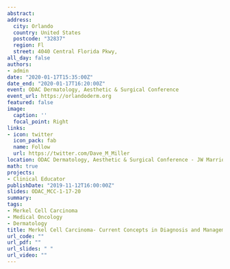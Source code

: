 ```yaml
---
abstract: 
address:
  city: Orlando
  country: United States
  postcode: "32837"
  region: Fl
  street: 4040 Central Florida Pkwy,
all_day: false
authors: 
- admin
date: "2020-01-17T15:35:00Z"
date_end: "2020-01-17T16:20:00Z"
event: ODAC Dermatology, Aesthetic & Surgical Conference
event_url: https://orlandoderm.org
featured: false
image:
  caption: ''
  focal_point: Right
links:
- icon: twitter
  icon_pack: fab
  name: Follow
  url: https://twitter.com/Dave_M_Miller
location: ODAC Dermatology, Aesthetic & Surgical Conference - JW Marriott
math: true
projects:
- Clinical Educator
publishDate: "2019-11-12T16:00:00Z"
slides: ODAC_MCC-1-17-20
summary:
tags: 
- Merkel Cell Carcinoma
- Medical Oncology
- Dermatology
title: Merkel Cell Carcinoma- Current Concepts in Diagnosis and Management
url_code: ""
url_pdf: ""
url_slides: " "
url_video: ""
---
```

 
